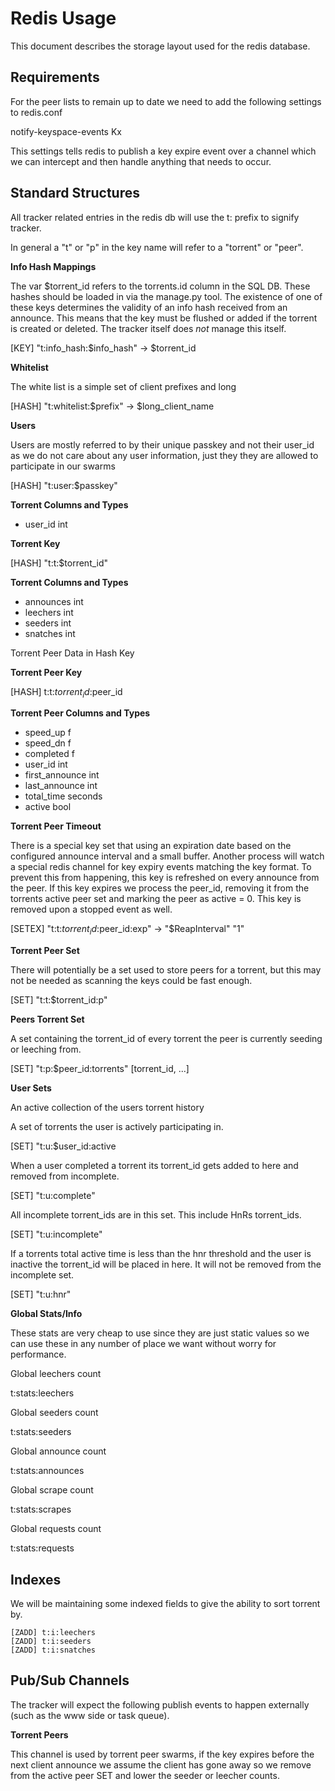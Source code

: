 Redis Usage
===========

This document describes the storage layout used for the redis database.

Requirements
------------

For the peer lists to remain up to date we need to add the following settings
to redis.conf

notify-keyspace-events Kx

This settings tells redis to publish a key expire event over a channel which
we can intercept and then handle anything that needs to occur.

Standard Structures
-------------------

All tracker related entries in the redis db will use the t: prefix to signify
tracker.

In general a "t" or "p" in the key name will refer to a "torrent" or "peer".

**Info Hash Mappings**

The var $torrent_id refers to the torrents.id column in the SQL DB. These
hashes should be loaded in via the manage.py tool. The existence of one
of these keys determines the validity of an info hash received from an
announce. This means that the key must be flushed or added if the
torrent is created or deleted. The tracker itself does *not* manage this
itself.

[KEY] "t:info_hash:$info_hash" -> $torrent_id


**Whitelist**

The white list is a simple set of client prefixes and long

[HASH] "t:whitelist:$prefix" -> $long_client_name

**Users**

Users are mostly referred to by their unique passkey and not their user_id as we
do not care about any user information, just they they are allowed to participate
in our swarms

[HASH] "t:user:$passkey"

**Torrent Columns and Types**

- user_id int


**Torrent Key**

[HASH] "t:t:$torrent_id"

**Torrent Columns and Types**
- announces int
- leechers int
- seeders int
- snatches int

Torrent Peer Data in Hash Key

**Torrent Peer Key**

[HASH] t:t:$torrent_id:$peer_id

**Torrent Peer Columns and Types**

- speed_up f
- speed_dn f
- completed f
- user_id int
- first_announce int
- last_announce int
- total_time seconds
- active bool

**Torrent Peer Timeout**

There is a special key set that using an expiration date based on the
configured announce interval and a small buffer. Another process will
watch a special redis channel for key expiry events matching the key
format. To prevent this from happening, this key is refreshed on every
announce from the peer. If this key expires we process the peer_id, removing
it from the torrents active peer set and marking the peer as active = 0. This key
is removed upon a stopped event as well.

[SETEX] "t:t:$torrent_id:$peer_id:exp" -> "$ReapInterval" "1"

**Torrent Peer Set**

There will potentially be a set used to store peers for a torrent, but this
may not be needed as scanning the keys could be fast enough.

[SET] "t:t:$torrent_id:p"

**Peers Torrent Set**

A set containing the torrent_id of every torrent the peer is currently
seeding or leeching from.

[SET] "t:p:$peer_id:torrents" [torrent_id, ...]

**User Sets**

An active collection of the users torrent history

A set of torrents the user is actively participating in.

[SET] "t:u:$user_id:active

When a user completed a torrent its torrent_id gets added to here and removed from incomplete.

[SET] "t:u:complete"

All incomplete torrent_ids are in this set. This include HnRs torrent_ids.

[SET] "t:u:incomplete"

If a torrents total active time is less than the hnr threshold and the user is inactive
the torrent_id will be placed in here. It will not be removed from the incomplete set.

[SET] "t:u:hnr"

**Global Stats/Info**

These stats are very cheap to use since they are just static values so we can
use these in any number of place we want without worry for performance.

Global leechers count

t:stats:leechers

Global seeders count

t:stats:seeders

Global announce count

t:stats:announces

Global scrape count

t:stats:scrapes

Global requests count

t:stats:requests

Indexes
-------

We will be maintaining some indexed fields to give the ability to sort torrent by.

    [ZADD] t:i:leechers
    [ZADD] t:i:seeders
    [ZADD] t:i:snatches



Pub/Sub Channels
----------------

The tracker will expect the following publish events to happen externally (such as the
www side or task queue).


**Torrent Peers**

This channel is used by torrent peer swarms, if the key expires before the next
client announce we assume the client has gone away so we remove from the
active peer SET and lower the seeder or leecher counts.